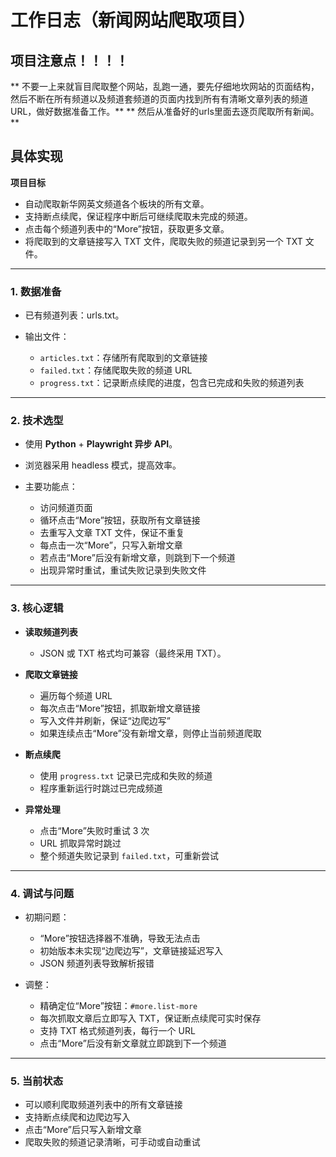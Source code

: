 # 工作日志（新闻网站爬取项目）

## 项目注意点！！！！
** 不要一上来就盲目爬取整个网站，乱跑一通，要先仔细地坎网站的页面结构，然后不断在所有频道以及频道套频道的页面内找到所有有清晰文章列表的频道 URL，做好数据准备工作。**
** 然后从准备好的urls里面去逐页爬取所有新闻。**

## 具体实现
**项目目标**

* 自动爬取新华网英文频道各个板块的所有文章。
* 支持断点续爬，保证程序中断后可继续爬取未完成的频道。
* 点击每个频道列表中的“More”按钮，获取更多文章。
* 将爬取到的文章链接写入 TXT 文件，爬取失败的频道记录到另一个 TXT 文件。

---
### 1. 数据准备

* 已有频道列表：urls.txt。
* 输出文件：

  * `articles.txt`：存储所有爬取到的文章链接
  * `failed.txt`：存储爬取失败的频道 URL
  * `progress.txt`：记录断点续爬的进度，包含已完成和失败的频道列表

---

### 2. 技术选型

* 使用 **Python** + **Playwright 异步 API**。
* 浏览器采用 headless 模式，提高效率。
* 主要功能点：

  * 访问频道页面
  * 循环点击“More”按钮，获取所有文章链接
  * 去重写入文章 TXT 文件，保证不重复
  * 每点击一次“More”，只写入新增文章
  * 若点击“More”后没有新增文章，则跳到下一个频道
  * 出现异常时重试，重试失败记录到失败文件

---

### 3. 核心逻辑

* **读取频道列表**

  * JSON 或 TXT 格式均可兼容（最终采用 TXT）。
* **爬取文章链接**

  * 遍历每个频道 URL
  * 每次点击“More”按钮，抓取新增文章链接
  * 写入文件并刷新，保证“边爬边写”
  * 如果连续点击“More”没有新增文章，则停止当前频道爬取
* **断点续爬**

  * 使用 `progress.txt` 记录已完成和失败的频道
  * 程序重新运行时跳过已完成频道
* **异常处理**

  * 点击“More”失败时重试 3 次
  * URL 抓取异常时跳过
  * 整个频道失败记录到 `failed.txt`，可重新尝试

---

### 4. 调试与问题

* 初期问题：

  * “More”按钮选择器不准确，导致无法点击
  * 初始版本未实现“边爬边写”，文章链接延迟写入
  * JSON 频道列表导致解析报错
* 调整：

  * 精确定位“More”按钮：`#more.list-more`
  * 每次抓取文章后立即写入 TXT，保证断点续爬可实时保存
  * 支持 TXT 格式频道列表，每行一个 URL
  * 点击“More”后没有新文章就立即跳到下一个频道

---

### 5. 当前状态

* 可以顺利爬取频道列表中的所有文章链接
* 支持断点续爬和边爬边写入
* 点击“More”后只写入新增文章
* 爬取失败的频道记录清晰，可手动或自动重试


